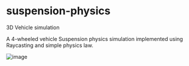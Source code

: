 # suspension-physics
3D Vehicle simulation 

A 4-wheeled vehicle Suspension physics simulation implemented using Raycasting and simple physics law.

![image](https://github.com/neeeeecka/suspension-physics/assets/22796372/1c5ac3e5-c32f-41ec-8062-0aa0b997574f)


